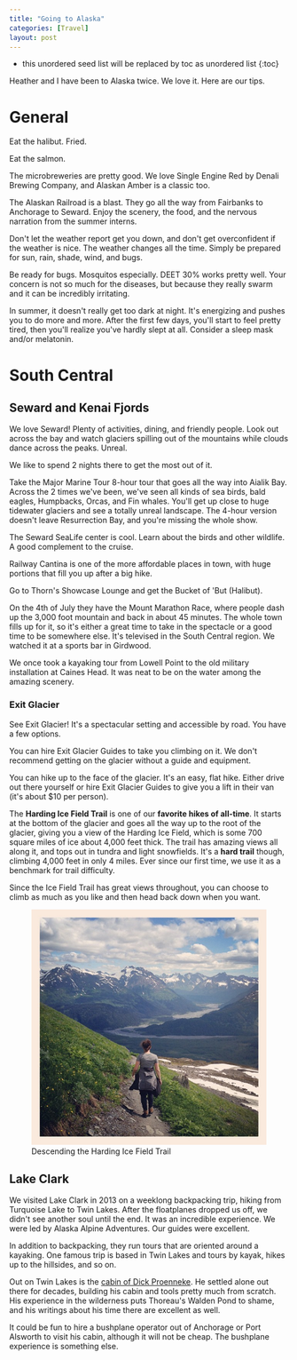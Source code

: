 ```yaml
---
title: "Going to Alaska"
categories: [Travel]
layout: post
---
```

* this unordered seed list will be replaced by toc as unordered list
{:toc}

Heather and I have been to Alaska twice. We love it. Here are our tips.

# General
Eat the halibut. Fried.

Eat the salmon.

The microbreweries are pretty good. We love Single Engine Red by Denali Brewing Company, and Alaskan Amber is a classic too.

The Alaskan Railroad is a blast. They go all the way from Fairbanks to Anchorage to Seward. Enjoy the scenery, the food, and the nervous narration from the summer interns.

Don't let the weather report get you down, and don't get overconfident if the weather is nice. The weather changes all the time. Simply be prepared for sun, rain, shade, wind, and bugs.

Be ready for bugs. Mosquitos especially. DEET 30% works pretty well. Your concern is not so much for the diseases, but because they really swarm and it can be incredibly irritating.

In summer, it doesn't really get too dark at night. It's energizing and pushes you to do more and more. After the first few days, you'll start to feel pretty tired, then you'll realize you've hardly slept at all. Consider a sleep mask and/or melatonin.

# South Central

## Seward and Kenai Fjords
We love Seward! Plenty of activities, dining, and friendly people. Look out across the bay and watch glaciers spilling out of the mountains while clouds dance across the peaks. Unreal.

We like to spend 2 nights there to get the most out of it.

Take the Major Marine Tour 8-hour tour that goes all the way into Aialik Bay. Across the 2 times we've been, we've seen all kinds of sea birds, bald eagles, Humpbacks, Orcas, and Fin whales. You'll get up close to huge tidewater glaciers and see a totally unreal landscape. The 4-hour version doesn't leave Resurrection Bay, and you're missing the whole show.

The Seward SeaLife center is cool. Learn about the birds and other wildlife. A good complement to the cruise.

Railway Cantina is one of the more affordable places in town, with huge portions that fill you up after a big hike.

Go to Thorn's Showcase Lounge and get the Bucket of 'But (Halibut).

On the 4th of July they have the Mount Marathon Race, where people dash up the 3,000 foot mountain and back in about 45 minutes. The whole town fills up for it, so it's either a great time to take in the spectacle or a good time to be somewhere else. It's televised in the South Central region. We watched it at a sports bar in Girdwood.

We once took a kayaking tour from Lowell Point to the old military installation at Caines Head. It was neat to be on the water among the amazing scenery.

### Exit Glacier
See Exit Glacier! It's a spectacular setting and accessible by road. You have a few options.

You can hire Exit Glacier Guides to take you climbing on it. We don't recommend getting on the glacier without a guide and equipment.

You can hike up to the face of the glacier. It's an easy, flat hike. Either drive out there yourself or hire Exit Glacier Guides to give you a lift in their van (it's about $10 per person).

The **Harding Ice Field Trail** is one of our **favorite hikes of all-time**. It starts at the bottom of the glacier and goes all the way up to the root of the glacier, giving you a view of the Harding Ice Field, which is some 700 square miles of ice about 4,000 feet thick. The trail has amazing views all along it, and tops out in tundra and light snowfields. It's a **hard trail** though, climbing 4,000 feet in only 4 miles. Ever since our first time, we use it as a benchmark for trail difficulty.

Since the Ice Field Trail has great views throughout, you can choose to climb as much as you like and then head back down when you want.

<figure>
  <img src="\assets\images\2020-01-20-going-to-alaska\harding-ice-field-trail.jpg">
  <figcaption>Descending the Harding Ice Field Trail</figcaption>
</figure>

## Lake Clark
We visited Lake Clark in 2013 on a weeklong backpacking trip, hiking from Turquoise Lake to Twin Lakes. After the floatplanes dropped us off, we didn't see another soul until the end. It was an incredible experience. We were led by Alaska Alpine Adventures. Our guides were excellent.

In addition to backpacking, they run tours that are oriented around a kayaking. One famous trip is based in Twin Lakes and tours by kayak, hikes up to the hillsides, and so on.

Out on Twin Lakes is the [cabin of Dick Proenneke](https://www.nps.gov/lacl/planyourvisit/visit-proenneke-cabin.htm). He settled alone out there for decades, building his cabin and tools pretty much from scratch. His experience in the wilderness puts Thoreau's Walden Pond to shame, and his writings about his time there are excellent as well.

It could be fun to hire a bushplane operator out of Anchorage or Port Alsworth to visit his cabin, although it will not be cheap. The bushplane experience is something else.
